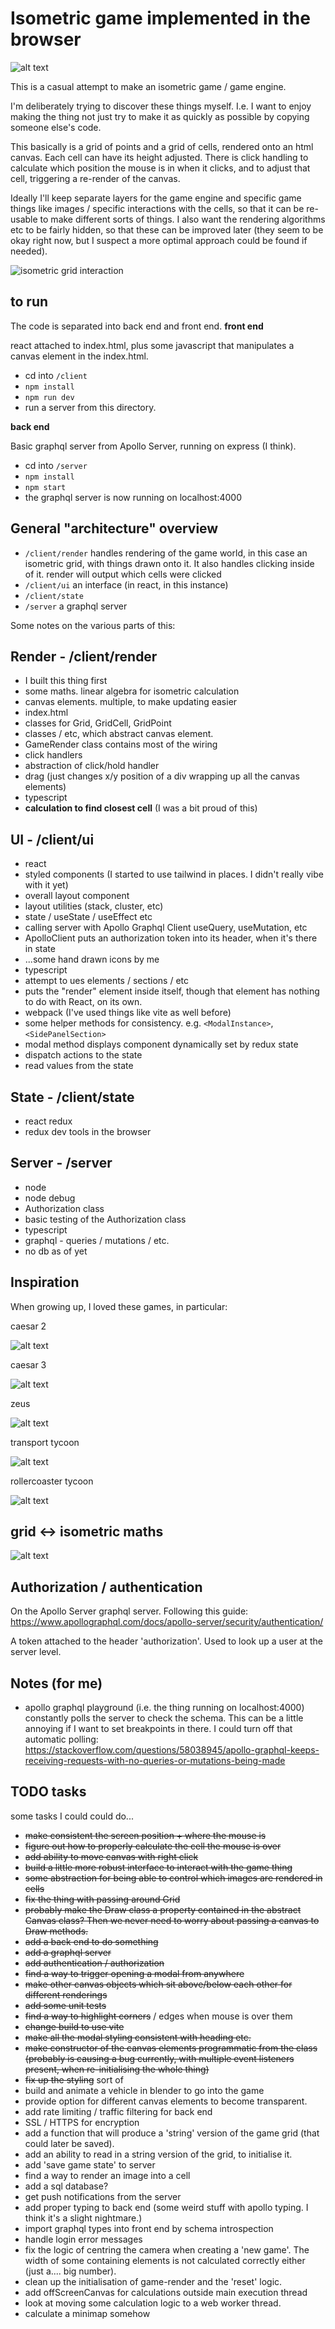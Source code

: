 # Isometric game implemented in the browser

![alt text](documentation/screenshot_2024_05_13.png)

This is a casual attempt to make an isometric game / game engine.

I'm deliberately trying to discover these things myself. I.e. I want to enjoy making the thing not just try to make it as quickly as possible by copying someone else's code.

This basically is a grid of points and a grid of cells, rendered onto an html canvas. Each cell can have its height adjusted. There is click handling to calculate which position the mouse is in when it clicks, and to adjust that cell, triggering a re-render of the canvas.

Ideally I'll keep separate layers for the game engine and specific game things like images / specific interactions with the cells, so that it can be re-usable to make different sorts of things. I also want the rendering algorithms etc to be fairly hidden, so that these can be improved later (they seem to be okay right now, but I suspect a more optimal approach could be found if needed).

![isometric grid interaction](isometric_grid_ui.gif)

## to run

The code is separated into back end and front end.
**front end**

react attached to index.html, plus some javascript that manipulates a canvas element in the index.html.

- cd into `/client`
- `npm install`
- `npm run dev`
- run a server from this directory.

**back end**

Basic graphql server from Apollo Server, running on express (I think).

- cd into `/server`
- `npm install`
- `npm start`
- the graphql server is now running on localhost:4000


## General "architecture" overview

- `/client/render` handles rendering of the game world, in this case an isometric grid, with things drawn onto it. It also handles clicking inside of it. render will output which cells were clicked
- `/client/ui` an interface (in react, in this instance)
- `/client/state`
- `/server` a graphql server

Some notes on the various parts of this:

## Render - /client/render

- I built this thing first
- some maths. linear algebra for isometric calculation
- canvas elements. multiple, to make updating easier
- index.html
- classes for Grid, GridCell, GridPoint
- classes / etc, which abstract canvas element.
- GameRender class contains most of the wiring
- click handlers
- abstraction of click/hold handler
- drag (just changes x/y position of a div wrapping up all the canvas elements)
- typescript
- **calculation to find closest cell** (I was a bit proud of this)

## UI - /client/ui

- react
- styled components (I started to use tailwind in places. I didn't really vibe with it yet)
- overall layout component
- layout utilities (stack, cluster, etc)
- state / useState / useEffect etc
- calling server with Apollo Graphql Client useQuery, useMutation, etc
- ApolloClient puts an authorization token into its header, when it's there in state
- ...some hand drawn icons by me
- typescript
- attempt to ues elements / sections / etc
- puts the "render" element inside itself, though that element has nothing to do with React, on its own.
- webpack (I've used things like vite as well before)
- some helper methods for consistency. e.g. `<ModalInstance>`, `<SidePanelSection>`
- modal method displays component dynamically set by redux state
- dispatch actions to the state
- read values from the state

## State - /client/state

- react redux
- redux dev tools in the browser

## Server - /server

- node
- node debug
- Authorization class
- basic testing of the Authorization class
- typescript
- graphql - queries / mutations / etc.
- no db as of yet

## Inspiration

When growing up, I loved these games, in particular:

caesar 2

![alt text](documentation/caesar_ii.png)

caesar 3

![alt text](documentation/caesar_iii.png)

zeus

![alt text](documentation/zeus.png)

transport tycoon

![alt text](documentation/ttd.png)

rollercoaster tycoon

![alt text](documentation/rct.png)

## grid <-> isometric maths

![alt text](documentation/isometric_maths.png)

## Authorization / authentication

On the Apollo Server graphql server. Following this guide: https://www.apollographql.com/docs/apollo-server/security/authentication/ 

A token attached to the header 'authorization'. Used to look up a user at the server level.

## Notes (for me)

- apollo graphql playground (i.e. the thing running on localhost:4000) constantly polls the server to check the schema. This can be a little annoying if I want to set breakpoints in there. I could turn off that automatic polling: https://stackoverflow.com/questions/58038945/apollo-graphql-keeps-receiving-requests-with-no-queries-or-mutations-being-made 

## TODO tasks

some tasks I could could do...

- ~~make consistent the screen position + where the mouse is~~
- ~~figure out how to properly calculate the cell the mouse is over~~
- ~~add ability to move canvas with right click~~
- ~~build a little more robust interface to interact with the game thing~~
- ~~some abstraction for being able to control which images are rendered in cells~~
- ~~fix the thing with passing around Grid~~
- ~~probably make the Draw class a property contained in the abstract Canvas class? Then we never need to worry about passing a canvas to Draw methods.~~
- ~~add a back end to do something~~
- ~~add a graphql server~~
- ~~add authentication / authorization~~
- ~~find a way to trigger opening a modal from anywhere~~
- ~~make other canvas objects which sit above/below each other for different renderings~~
- ~~add some unit tests~~
- ~~find a way to highlight corners~~ / edges when mouse is over them
- ~~change build to use vite~~
- ~~make all the modal styling consistent with heading etc.~~
- ~~make constructor of the canvas elements programmatic from the class (probably is causing a bug currently, with multiple event listeners present, when re-initialising the whole thing)~~
- ~~fix up the styling~~ sort of
- build and animate a vehicle in blender to go into the game
- provide option for different canvas elements to become transparent.
- add rate limiting / traffic filtering for back end
- SSL / HTTPS for encryption
- add a function that will produce a 'string' version of the game grid (that could later be saved).
- add an ability to read in a string version of the grid, to initialise it.
- add 'save game state' to server
- find a way to render an image into a cell
- add a sql database?
- get push notifications from the server
- add proper typing to back end (some weird stuff with apollo typing. I think it's a slight nightmare.)
- import graphql types into front end by schema introspection
- handle login error messages
- fix the logic of centring the camera when creating a 'new game'. The width of some containing elements is not calculated correctly either (just a.... big number).
- clean up the initialisation of game-render and the 'reset' logic.
- add offScreenCanvas for calculations outside main execution thread
- look at moving some calculation logic to a web worker thread.
- calculate a minimap somehow
